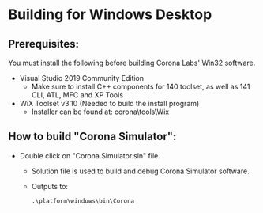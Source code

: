 
# Building for Windows Desktop

## Prerequisites:
You must install the following before building Corona Labs' Win32 software.
- Visual Studio 2019 Community Edition
  * Make sure to install C++ components for 140 toolset, as well as 141 CLI, ATL, MFC and XP Tools
- WiX Toolset v3.10  (Needed to build the install program)
  * Installer can be found at:  corona\tools\Wix


## How to build "Corona Simulator":
- Double click on "Corona.Simulator.sln" file.
  * Solution file is used to build and debug Corona Simulator software.
  * Outputs to:

        .\platform\windows\bin\Corona
  